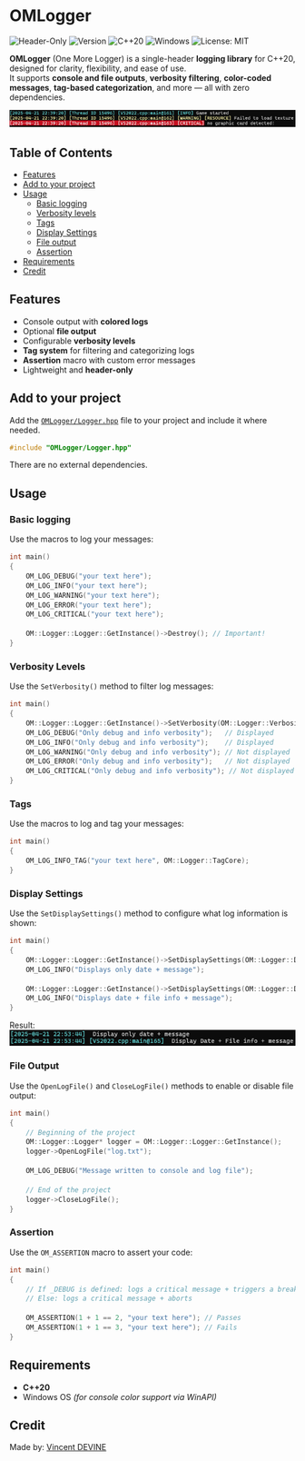 # OMLogger

![Header-Only](https://img.shields.io/badge/header--only-blue)
![Version](https://img.shields.io/badge/version-2.0.1-blue)
![C++20](https://img.shields.io/badge/C%2B%2B-20-orange)
![Windows](https://img.shields.io/badge/platform-Windows-lightgrey)
![License: MIT](https://img.shields.io/badge/license-MIT-green)

**OMLogger** (One More Logger) is a single-header **logging library** for C++20, designed for clarity, flexibility, and ease of use.  
It supports **console and file outputs**, **verbosity filtering**, **color-coded messages**, **tag-based categorization**, and more — all with zero dependencies.

![png](./Screenshot/Exemple.png)

## Table of Contents
- [Features](#features)
- [Add to your project](#add-to-your-project)
- [Usage](#usage)
  - [Basic logging](#basic-logging)
  - [Verbosity levels](#verbosity-levels)
  - [Tags](#tags)
  - [Display Settings](#display-settings)
  - [File output](#file-output)
  - [Assertion](#assertion)
- [Requirements](#requirements)
- [Credit](#credit)

## Features
- Console output with **colored logs**
- Optional **file output**
- Configurable **verbosity levels**
- **Tag system** for filtering and categorizing logs
- **Assertion** macro with custom error messages
- Lightweight and **header-only**

## Add to your project  
Add the [`OMLogger/Logger.hpp`](./OMLogger/Logger.hpp) file to your project and include it where needed.  
```cpp
#include "OMLogger/Logger.hpp"
```   
There are no external dependencies.

## Usage

### Basic logging
Use the macros to log your messages:
```cpp
int main()
{
	OM_LOG_DEBUG("your text here");
	OM_LOG_INFO("your text here");
	OM_LOG_WARNING("your text here");
	OM_LOG_ERROR("your text here");
	OM_LOG_CRITICAL("your text here");

	OM::Logger::Logger::GetInstance()->Destroy(); // Important!
}
```

### Verbosity Levels
Use the `SetVerbosity()` method to filter log messages:
```cpp
int main()
{
	OM::Logger::Logger::GetInstance()->SetVerbosity(OM::Logger::VerbosityDebug | OM::Logger::VerbosityInfo);
	OM_LOG_DEBUG("Only debug and info verbosity");   // Displayed
	OM_LOG_INFO("Only debug and info verbosity");    // Displayed 
	OM_LOG_WARNING("Only debug and info verbosity"); // Not displayed
	OM_LOG_ERROR("Only debug and info verbosity");   // Not displayed
	OM_LOG_CRITICAL("Only debug and info verbosity"); // Not displayed
}
```

### Tags
Use the macros to log and tag your messages:
```cpp
int main()
{
	OM_LOG_INFO_TAG("your text here", OM::Logger::TagCore);
}
```

### Display Settings
Use the `SetDisplaySettings()` method to configure what log information is shown:
```cpp
int main()
{
	OM::Logger::Logger::GetInstance()->SetDisplaySettings(OM::Logger::DisplayDate);
	OM_LOG_INFO("Displays only date + message");

	OM::Logger::Logger::GetInstance()->SetDisplaySettings(OM::Logger::DisplayDate | OM::Logger::DisplayFileInfo);
	OM_LOG_INFO("Displays date + file info + message");
}
```

Result:  
![png](./Screenshot/DisplaySettings.png)

### File Output
Use the `OpenLogFile()` and `CloseLogFile()` methods to enable or disable file output:
```cpp
int main()
{
	// Beginning of the project
	OM::Logger::Logger* logger = OM::Logger::Logger::GetInstance();
	logger->OpenLogFile("log.txt");

	OM_LOG_DEBUG("Message written to console and log file");

	// End of the project
	logger->CloseLogFile();
}
```

### Assertion
Use the `OM_ASSERTION` macro to assert your code:
```cpp
int main()
{
	// If _DEBUG is defined: logs a critical message + triggers a breakpoint
	// Else: logs a critical message + aborts

	OM_ASSERTION(1 + 1 == 2, "your text here"); // Passes
	OM_ASSERTION(1 + 1 == 3, "your text here"); // Fails
}
```

## Requirements
- **C++20**
- Windows OS *(for console color support via WinAPI)*

## Credit
Made by: [Vincent DEVINE](https://github.com/Vincent-Devine)